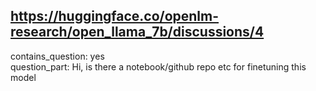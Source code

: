 ## https://huggingface.co/openlm-research/open_llama_7b/discussions/4

contains_question: yes  
question_part: Hi, is there a notebook/github repo etc for finetuning this model